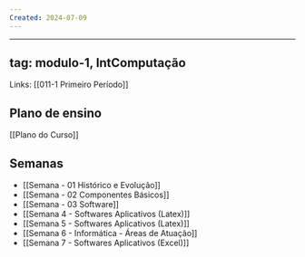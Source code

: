```yaml
---
Created: 2024-07-09
---
```



---
tag: modulo-1, IntComputação
---
Links: [[011-1 Primeiro Período]] 

## Plano de ensino

[[Plano do Curso]]

## Semanas

- [[Semana - 01 Histórico e Evolução]]
- [[Semana - 02  Componentes Básicos]]
- [[Semana - 03 Software]]
- [[Semana 4 - Softwares Aplicativos (Latex)]]
- [[Semana 5 - Softwares Aplicativos (Latex)]]
- [[Semana 6 - Informática - Áreas de Atuação]]
- [[Semana 7 - Softwares Aplicativos (Excel)]]

